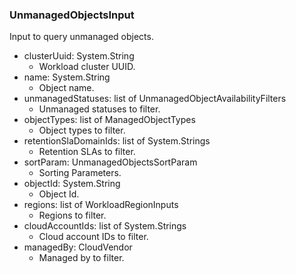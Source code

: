 ### UnmanagedObjectsInput
Input to query unmanaged objects.

- clusterUuid: System.String
  - Workload cluster UUID.
- name: System.String
  - Object name.
- unmanagedStatuses: list of UnmanagedObjectAvailabilityFilters
  - Unmanaged statuses to filter.
- objectTypes: list of ManagedObjectTypes
  - Object types to filter.
- retentionSlaDomainIds: list of System.Strings
  - Retention SLAs to filter.
- sortParam: UnmanagedObjectsSortParam
  - Sorting Parameters.
- objectId: System.String
  - Object Id.
- regions: list of WorkloadRegionInputs
  - Regions to filter.
- cloudAccountIds: list of System.Strings
  - Cloud account IDs to filter.
- managedBy: CloudVendor
  - Managed by to filter.
